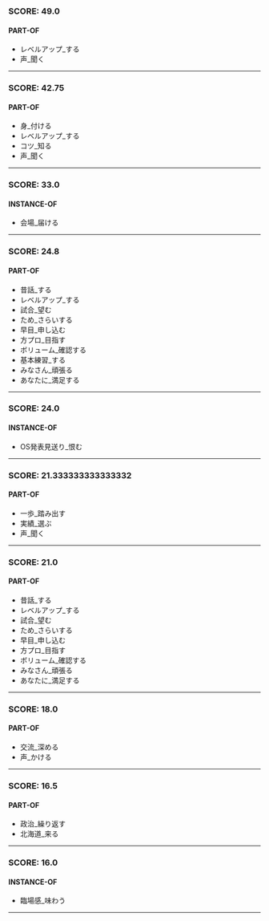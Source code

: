 
### SCORE: 49.0
#### PART-OF

- レベルアップ_する 
- 声_聞く 

----------

### SCORE: 42.75
#### PART-OF

- 身_付ける 
- レベルアップ_する 
- コツ_知る 
- 声_聞く 

----------

### SCORE: 33.0
#### INSTANCE-OF

- 会場_届ける 

----------

### SCORE: 24.8
#### PART-OF

- 昔話_する 
- レベルアップ_する 
- 試合_望む 
- ため_さらいする 
- 早目_申し込む 
- 方プロ_目指す 
- ボリューム_確認する 
- 基本練習_する 
- みなさん_頑張る 
- あなたに_満足する 

----------

### SCORE: 24.0
#### INSTANCE-OF

- OS発表見送り_恨む 

----------

### SCORE: 21.333333333333332
#### PART-OF

- 一歩_踏み出す 
- 実績_選ぶ 
- 声_聞く 

----------

### SCORE: 21.0
#### PART-OF

- 昔話_する 
- レベルアップ_する 
- 試合_望む 
- ため_さらいする 
- 早目_申し込む 
- 方プロ_目指す 
- ボリューム_確認する 
- みなさん_頑張る 
- あなたに_満足する 

----------

### SCORE: 18.0
#### PART-OF

- 交流_深める 
- 声_かける 

----------

### SCORE: 16.5
#### PART-OF

- 政治_繰り返す 
- 北海道_来る 

----------

### SCORE: 16.0
#### INSTANCE-OF

- 臨場感_味わう 

----------
